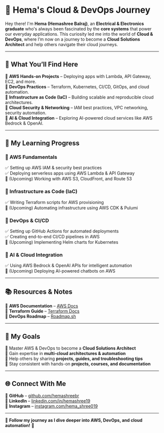 # 🚀 Hema's Cloud & DevOps Journey  

Hey there! I'm **Hema (Hemashree Balraj)**, an **Electrical & Electronics graduate** who's always been fascinated by the **core systems** that power our everyday applications. This curiosity led me into the world of **Cloud & DevOps**, where I’m now on a journey to become a **Cloud Solutions Architect** and help others navigate their cloud journeys.  

---

## 📌 What You’ll Find Here  

🔹 **AWS Hands-on Projects** – Deploying apps with Lambda, API Gateway, EC2, and more.  
🔹 **DevOps Practices** – Terraform, Kubernetes, CI/CD, GitOps, and cloud automation.  
🔹 **Infrastructure as Code (IaC)** – Building scalable and reproducible cloud architectures.  
🔹 **Cloud Security & Networking** – IAM best practices, VPC networking, security automation.  
🔹 **AI & Cloud Integration** – Exploring AI-powered cloud services like AWS Bedrock & OpenAI.  

---

## 🚀 My Learning Progress  

### 🔹 AWS Fundamentals  
✅ Setting up AWS IAM & security best practices  
✅ Deploying serverless apps using AWS Lambda & API Gateway  
🔄 (Upcoming) Working with AWS S3, CloudFront, and Route 53  

### 🔹 Infrastructure as Code (IaC)  
✅ Writing Terraform scripts for AWS provisioning  
🔄 (Upcoming) Automating infrastructure using AWS CDK & Pulumi  

### 🔹 DevOps & CI/CD  
✅ Setting up GitHub Actions for automated deployments  
✅ Creating end-to-end CI/CD pipelines in AWS  
🔄 (Upcoming) Implementing Helm charts for Kubernetes  

### 🔹 AI & Cloud Integration  
✅ Using AWS Bedrock & OpenAI APIs for intelligent automation  
🔄 (Upcoming) Deploying AI-powered chatbots on AWS  

---

## 📚 Resources & Notes  

📌 **AWS Documentation** – [AWS Docs](https://docs.aws.amazon.com/)  
📌 **Terraform Guide** – [Terraform Docs](https://developer.hashicorp.com/terraform/docs)  
📌 **DevOps Roadmap** – [Roadmap.sh](https://roadmap.sh/devops)  

---

## 🎯 My Goals  

🔹 Master AWS & DevOps to become a **Cloud Solutions Architect**  
🔹 Gain expertise in **multi-cloud architectures & automation**  
🔹 Help others by sharing **projects, guides, and troubleshooting tips**  
🔹 Stay consistent with hands-on **projects, courses, and documentation**  

---

## 🌐 Connect With Me  

📌 **GitHub** – [github.com/hemashreebr](https://github.com/hemashreebr)  
📌 **LinkedIn** – [linkedin.com/in/hemashree19](https://www.linkedin.com/in/hemashree19/)  
📌 **Instagram** – [instagram.com/hema_shree019](https://www.instagram.com/hema_shree019/)  

---

🌟 **Follow my journey as I dive deeper into AWS, DevOps, and cloud automation!** 🚀  
